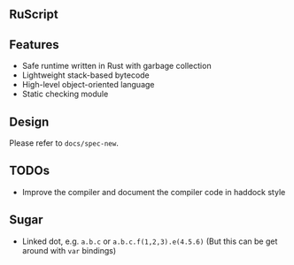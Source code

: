 RuScript
------

## Features

* Safe runtime written in Rust with garbage collection
* Lightweight stack-based bytecode
* High-level object-oriented language
* Static checking module

## Design
Please refer to `docs/spec-new`.

## TODOs
* Improve the compiler and document the compiler code in haddock style

## Sugar
* Linked dot, e.g. `a.b.c` or `a.b.c.f(1,2,3).e(4.5.6)` (But this can be get around with `var` bindings)

